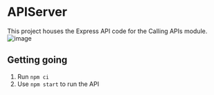 # APIServer

This project houses the Express API code for the Calling APIs module.
![image](https://github.com/user-attachments/assets/27d76319-46bf-4751-8639-5dd2618d99dd)

## Getting going
1. Run `npm ci`
2. Use `npm start` to run the API
